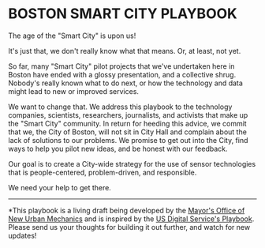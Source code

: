 # BOSTON SMART CITY PLAYBOOK

The age of the "Smart City" is upon us!

It's just that, we don't really know what that means. Or, at least, not yet.

So far, many "Smart City" pilot projects that we've undertaken here in Boston have ended with a glossy presentation, and a collective shrug. Nobody's really known what to do next, or how the technology and data might lead to new or improved services. 

We want to change that. We address this playbook to the technology companies, scientists, researchers, journalists, and activists that make up the "Smart City" community. In return for heeding this advice, we commit that we, the City of Boston, will not sit in City Hall and complain about the lack of solutions to our problems. We promise to get out into the City, find ways to help you pilot new ideas, and be honest with our feedback.

Our goal is to create a City-wide strategy for the use of sensor technologies that is people-centered, problem-driven, and responsible.

We need your help to get there.


***
*This playbook is a living draft being developed by the [Mayor's Office of New Urban Mechanics](http://newurbanmechanics.org/) and is inspired by the [US Digital Service's Playbook](https://playbook.cio.gov/). Please send us your thoughts for building it out further, and watch for new updates!

